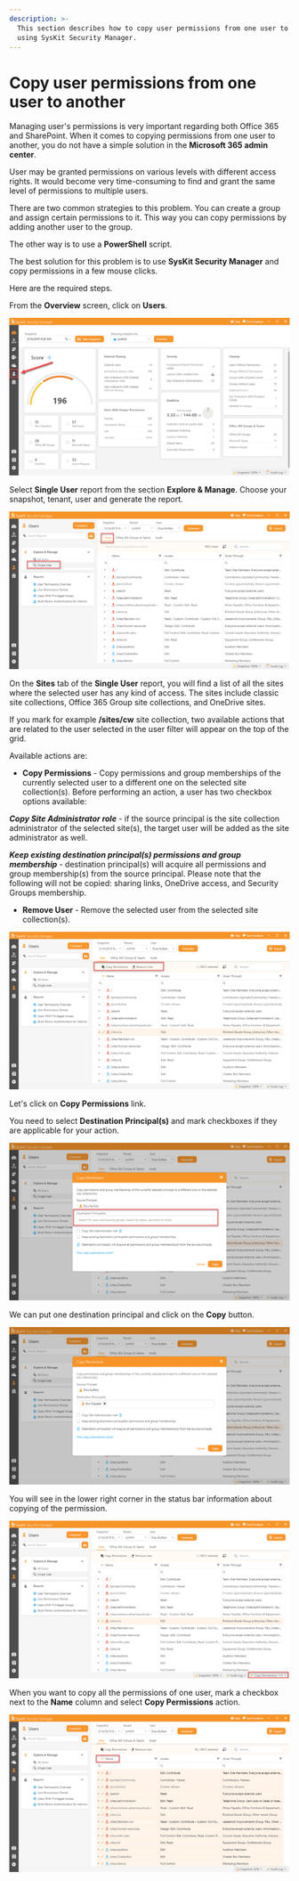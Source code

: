```yaml
---
description: >-
  This section describes how to copy user permissions from one user to another
  using SysKit Security Manager.
---
```


# Copy user permissions from one user to another

Managing user's permissions is very important regarding both Office 365 and SharePoint. When it comes to copying permissions from one user to another, you do not have a simple solution in the **Microsoft 365 admin center**. 

User may be granted permissions on various levels with different access rights. It would become very time-consuming to find and grant the same level of permissions to multiple users. 

There are two common strategies to this problem. You can create a group and assign certain permissions to it. This way you can copy permissions by adding another user to the group.  

The other way is to use a **PowerShell** script. 

The best solution for this problem is to use **SysKit Security Manager** and copy permissions in a few mouse clicks. 

Here are the required steps. 

From the **Overview** screen, click on **Users**. 

![](../.gitbook/assets/how-to-copy-user-permissions-from-one-user-to-another_ssm_01.png)

Select **Single User** report from the section **Explore & Manage**. Choose your snapshot, tenant, user and generate the report.

![](../.gitbook/assets/how-to-copy-user-permissions-from-one-user-to-another_ssm_02.png)

On the **Sites** tab of the **Single User** report, you will find a list of all the sites where the selected user has any kind of access. The sites include classic site collections, Office 365 Group site collections, and OneDrive sites. 

If you mark for example **/sites/cw** site collection, two available actions that are related to the user selected in the user filter will appear on the top of the grid. 

Available actions are:  

* **Copy Permissions** - Copy permissions and group memberships of the currently selected user to a different one on the selected site collection\(s\). Before performing an action, a user has two checkbox options available: 

_**Copy Site Administrator role**_ - if the source principal is the site collection administrator of the selected site\(s\), the target user will be added as the site administrator as well.  

_**Keep existing destination principal\(s\) permissions and group membership**_ - destination principal\(s\) will acquire all permissions and group membership\(s\) from the source principal. Please note that the following will not be copied: sharing links, OneDrive access, and Security Groups membership. 

* **Remove User** - Remove the selected user from the selected site collection\(s\).

![](../.gitbook/assets/how-to-copy-user-permissions-from-one-user-to-another_ssm_03.png)

Let's click on **Copy Permissions** link. 

You need to select **Destination Principal\(s\)** and mark checkboxes if they are applicable for your action. 

![](../.gitbook/assets/how-to-copy-user-permissions-from-one-user-to-another_ssm_04.png)

We can put one destination principal and click on the **Copy** button.

![](../.gitbook/assets/how-to-copy-user-permissions-from-one-user-to-another_ssm_05.png)

You will see in the lower right corner in the status bar information about copying of the permission.

![](../.gitbook/assets/how-to-copy-user-permissions-from-one-user-to-another_ssm_06.png)

When you want to copy all the permissions of one user, mark a checkbox next to the **Name** column and select **Copy Permissions** action.

![](../.gitbook/assets/how-to-copy-user-permissions-from-one-user-to-another_ssm_07.png)


